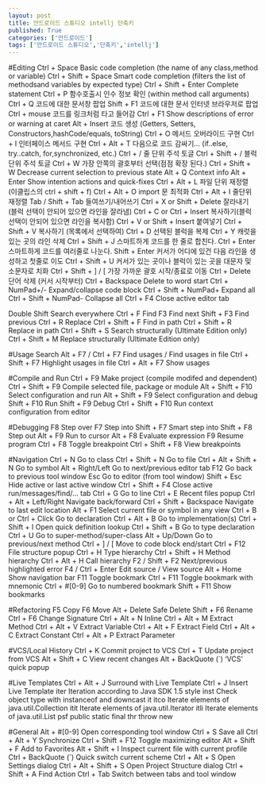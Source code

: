 ```yaml
---
layout: post
title: 안드로이드 스튜디오 intellj 단축키
published: True
categories: ['안드로이드']
tags: ['안드로이드 스튜디오','단축키','intellj']
---
```


#Editing
  Ctrl + Space Basic code completion (the name of any class,method or variable)
  Ctrl + Shift + Space Smart code completion (filters the list of methodsand variables by expected type)
  Ctrl + Shift + Enter Complete statement
  Ctrl + P  함수호출시 인수 정보 확인 (within method call arguments)
  Ctrl + Q  코드에 대한 문서창 팝업
  Shift + F1 코드에 대한 문서 인터넷 브라우저로 팝업 
  Ctrl + mouse  코드를 링크처럼 타고 들어감
  Ctrl + F1 Show descriptions of error or warning at caret
  Alt + Insert  코드 생성 (Getters, Setters, Constructors,hashCode/equals, toString)
  Ctrl + O  메서드 오버라이드 구현
  Ctrl + I    인터페이스 메서드 구현
  Ctrl + Alt + T  다음으로 코드 감싸기… (if..else, try..catch, for,synchronized, etc.)
  Ctrl + / 줄 단위 주석 토글
  Ctrl + Shift + /  블럭 단위 주석 토글
  Ctrl + W 가장 안쪽의 괄호부터 선택(점점 확장 된다.)
  Ctrl + Shift + W Decrease current selection to previous state
  Alt + Q Context info
  Alt + Enter Show intention actions and quick-fixes
  Ctrl + Alt + L  파일 단위 재정렬 (이클립스의 ctrl + shift + f) 
  Ctrl + Alt + O import 문 최적화
  Ctrl + Alt + I  줄단위 재정렬
  Tab / Shift + Tab  들여쓰기/내어쓰기
  Ctrl + X or Shift + Delete 잘라내기 (블럭 선택이 안되어 있으면 라인을 잘라냄)
  Ctrl + C or Ctrl + Insert 복사하기(블럭 선택이 안되어 있으면 라인을 복사함)
  Ctrl + V or Shift + Insert 붙여넣기
  Ctrl + Shift + V 복사하기 (목록에서 선택하여)
  Ctrl + D 선택된 블럭을 복제
  Ctrl + Y 캐럿을 있는 곳의 라인 삭제
  Ctrl + Shift + J 스마트하게 코드를 한 줄로 합친다.
  Ctrl + Enter 스마트하게 코드를 여러줄로 나눈다.
  Shift + Enter 커서가 어디에 있건 다음 라인을 생성하고 첫줄로 이도 
  Ctrl + Shift + U 커서가 있는 곳이나 블럭이 있는 곳을 대문자 및 소문자로 치화
  Ctrl + Shift + ] / [  가장 가까운 괄호 시작/종료로 이동
  Ctrl + Delete 단어 삭제 (커서 시작부터)
  Ctrl + Backspace Delete to word start
  Ctrl + NumPad+/- Expand/collapse code block
  Ctrl + Shift + NumPad+ Expand all
  Ctrl + Shift + NumPad- Collapse all
  Ctrl + F4 Close active editor tab
 
 
Double Shift Search everywhere
  Ctrl + F Find
  F3 Find next
  Shift + F3 Find previous
  Ctrl + R Replace
  Ctrl + Shift + F Find in path
  Ctrl + Shift + R Replace in path
  Ctrl + Shift + S Search structurally (Ultimate Edition only)
  Ctrl + Shift + M Replace structurally (Ultimate Edition only)
 
 
 
#Usage Search
  Alt + F7 / Ctrl + F7 Find usages / Find usages in file
  Ctrl + Shift + F7 Highlight usages in file
  Ctrl + Alt + F7 Show usages
 
 
#Compile and Run
  Ctrl + F9 Make project (compile modifed and dependent)
  Ctrl + Shift + F9 Compile selected file, package or module
  Alt + Shift + F10 Select configuration and run
  Alt + Shift + F9 Select configuration and debug
  Shift + F10 Run
  Shift + F9 Debug
  Ctrl + Shift + F10 Run context configuration from editor
 
#Debugging
  F8 Step over
  F7 Step into
  Shift + F7 Smart step into
  Shift + F8 Step out
  Alt + F9 Run to cursor
  Alt + F8 Evaluate expression
  F9 Resume program
  Ctrl + F8 Toggle breakpoint
  Ctrl + Shift + F8 View breakpoints
 
 
#Navigation
  Ctrl + N Go to class
  Ctrl + Shift + N Go to file
  Ctrl + Alt + Shift + N Go to symbol
  Alt + Right/Left Go to next/previous editor tab
  F12 Go back to previous tool window
  Esc Go to editor (from tool window)
  Shift + Esc Hide active or last active window
  Ctrl + Shift + F4 Close active run/messages/find/... tab
  Ctrl + G Go to line
  Ctrl + E Recent files popup
  Ctrl + Alt + Left/Right Navigate back/forward
  Ctrl + Shift + Backspace Navigate to last edit location
  Alt + F1 Select current file or symbol in any view
  Ctrl + B or Ctrl + Click Go to declaration
  Ctrl + Alt + B Go to implementation(s)
  Ctrl + Shift + I Open quick definition lookup
  Ctrl + Shift + B Go to type declaration
  Ctrl + U Go to super-method/super-class
  Alt + Up/Down Go to previous/next method
  Ctrl + ] / [ Move to code block end/start
  Ctrl + F12 File structure popup
  Ctrl + H Type hierarchy
  Ctrl + Shift + H Method hierarchy
  Ctrl + Alt + H Call hierarchy
  F2 / Shift + F2 Next/previous highlighted error
  F4 / Ctrl + Enter Edit source / View source
  Alt + Home Show navigation bar
  F11 Toggle bookmark
  Ctrl + F11 Toggle bookmark with mnemonic
  Ctrl + #[0-9] Go to numbered bookmark
  Shift + F11 Show bookmarks
 
 
 
#Refactoring
  F5 Copy
  F6 Move
  Alt + Delete Safe Delete
  Shift + F6 Rename
  Ctrl + F6 Change Signature
  Ctrl + Alt + N Inline
  Ctrl + Alt + M Extract Method
  Ctrl + Alt + V Extract Variable
  Ctrl + Alt + F Extract Field
  Ctrl + Alt + C Extract Constant
  Ctrl + Alt + P Extract Parameter
 
 
 
#VCS/Local History
  Ctrl + K Commit project to VCS
  Ctrl + T Update project from VCS
  Alt + Shift + C View recent changes
  Alt + BackQuote (`) ‘VCS’ quick popup
 
 
#Live Templates
  Ctrl + Alt + J Surround with Live Template
  Ctrl + J Insert Live Template
  iter Iteration according to Java SDK 1.5 style
  inst Check object type with instanceof and downcast it
  itco Iterate elements of java.util.Collection
  itit Iterate elements of java.util.Iterator
  itli Iterate elements of java.util.List
  psf public static final
  thr throw new
 

#General
  Alt + #[0-9] Open corresponding tool window
  Ctrl + S Save all
  Ctrl + Alt + Y Synchronize
  Ctrl + Shift + F12 Toggle maximizing editor
  Alt + Shift + F Add to Favorites
  Alt + Shift + I Inspect current file with curre​nt profile
  Ctrl + BackQuote (`) Quick switch current scheme
  Ctrl + Alt + S Open Settings dialog
  Ctrl + Alt + Shift + S Open Project Structure dialog
  Ctrl + Shift + A Find Action
  Ctrl + Tab Switch between tabs and tool window